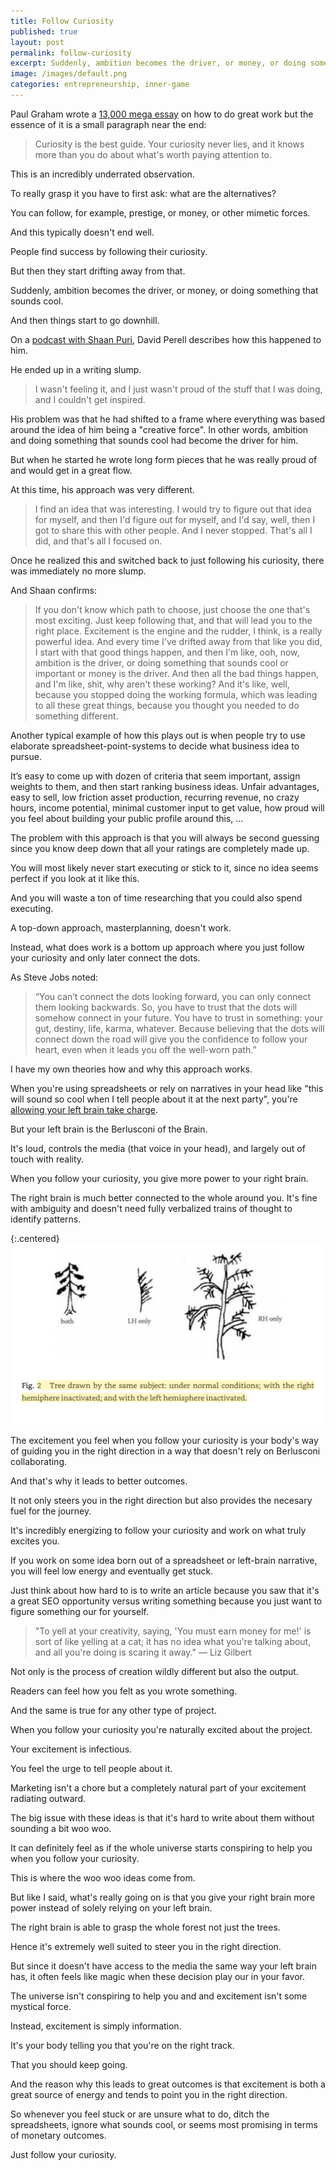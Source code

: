 ```yaml
---
title: Follow Curiosity
published: true
layout: post
permalink: follow-curiosity
excerpt: Suddenly, ambition becomes the driver, or money, or doing something that sounds cool. And then things start to go downhill.
image: /images/default.png
categories: entrepreneurship, inner-game
---
```


Paul Graham wrote a [13,000 mega essay](https://paulgraham.com/greatwork.html) on how to do great work but the essence of it is a small paragraph near the end:

> Curiosity is the best guide. Your curiosity never lies, and it knows more than you do about what's worth paying attention to.

This is an incredibly underrated observation.

To really grasp it you have to first ask: what are the alternatives?

You can follow, for example, prestige, or money, or other mimetic forces.

And this typically doesn't end well.

People find success by following their curiosity.

But then they start drifting away from that.

Suddenly, ambition becomes the driver, or money, or doing something that sounds cool. 

And then things start to go downhill.

On a [podcast with Shaan Puri](https://www.youtube.com/watch?v=Z2BnqYArwaw), David Perell describes how this happened to him.

He ended up in a writing slump. 

> I wasn't feeling it, and I just wasn't proud of the stuff that I was doing, and I couldn't get inspired.

His problem was that he had shifted to a frame where everything was based around the idea of him being a "creative force". In other words, ambition and doing something that sounds cool had become the driver for him.

But when he started he wrote long form pieces that he was really proud of and would get in a great flow.

At this time, his approach was very different.

> I find an idea that was interesting. I would try to figure out that idea for myself, and then I'd figure out for myself, and I'd say, well, then I got to share this with other people. And I never stopped. That's all I did, and that's all I focused on. 

Once he realized this and switched back to just following his curiosity, there was immediately no more slump.

And Shaan confirms:

> If you don't know which path to choose, just choose the one that's most exciting. Just keep following that, and that will lead you to the right place. Excitement is the engine and the rudder, I think, is a really powerful idea. And every time I've drifted away from that like you did, I start with that good things happen, and then I'm like, ooh, now, ambition is the driver, or doing something that sounds cool or important or money is the driver. And then all the bad things happen, and I'm like, shit, why aren't these working? And it's like, well, because you stopped doing the working formula, which was leading to all these great things, because you thought you needed to do something different.

Another typical example of how this plays out is when people try to use elaborate spreadsheet-point-systems to decide what business idea to pursue.

It’s easy to come up with dozen of criteria that seem important, assign weights to them, and then start ranking business ideas. Unfair advantages, easy to sell, low friction asset production, recurring revenue, no crazy hours, income potential, minimal customer input to get value, how proud will you feel about building your public profile around this, ...

The problem with this approach is that you will always be second guessing since you know deep down that all your ratings are completely made up. 

You will most likely never start executing or stick to it, since no idea seems perfect if you look at it like this. 

And you will waste a ton of time researching that you could also spend executing.

A top-down approach, masterplanning, doesn't work.

Instead, what does work is a bottom up approach where you just follow your curiosity and only later connect the dots.

As Steve Jobs noted:

> “You can’t connect the dots looking forward, you can only connect them looking backwards. So, you have to trust that the dots will somehow connect in your future. You have to trust in something: your gut, destiny, life, karma, whatever. Because believing that the dots will connect down the road will give you the confidence to follow your heart, even when it leads you off the well-worn path.”

I have my own theories how and why this approach works.

When you're using spreadsheets or rely on narratives in your head like "this will sound so cool when I tell people about it at the next party", you're [allowing your left brain take charge](https://jakobgreenfeld.com/thinking).

But your left brain is the Berlusconi of the Brain.

It's loud, controls the media (that voice in your head), and largely out of touch with reality.

When you follow your curiosity, you give more power to your right brain.

The right brain is much better connected to the whole around you. It's fine with ambiguity and doesn't need fully verbalized trains of thought to identify patterns.

{:.centered}
![from The Divided Brain and the Search for Meaning by Ian McGilchrist](/images/lh_rh_images.png)

The excitement you feel when you follow your curiosity is your body's way of guiding you in the right direction in a way that doesn't rely on Berlusconi collaborating.

And that's why it leads to better outcomes.

It not only steers you in the right direction but also provides the necesary fuel for the journey.

It's incredibly energizing to follow your curiosity and work on what truly excites you.

If you work on some idea born out of a spreadsheet or left-brain narrative, you will feel low energy and eventually get stuck.

Just think about how hard to is to write an article because you saw that it's a great SEO opportunity versus writing something because you just want to figure something our for yourself.

> "To yell at your creativity, saying, 'You must earn money for me!' is sort of like yelling at a cat; it has no idea what you're talking about, and all you're doing is scaring it away." — Liz Gilbert

Not only is the process of creation wildly different but also the output.

Readers can feel how you felt as you wrote something.

And the same is true for any other type of project.

When you follow your curiosity you're naturally excited about the project.

Your excitement is infectious.

You feel the urge to tell people about it.

Marketing isn't a chore but a completely natural part of your excitement radiating outward.

The big issue with these ideas is that it's hard to write about them without sounding a bit woo woo.

It can definitely feel as if the whole universe starts conspiring to help you when you follow your curiosity.

This is where the woo woo ideas come from.

But like I said, what's really going on is that you give your right brain more power instead of solely relying on your left brain.

The right brain is able to grasp the whole forest not just the trees.

Hence it's extremely well suited to steer you in the right direction.

But since it doesn't have access to the media the same way your left brain has, it often feels like magic when these decision play our in your favor.

The universe isn't conspiring to help you and and excitement isn't some mystical force.

Instead, excitement is simply information.

It's your body telling you that you're on the right track.

That you should keep going.

And the reason why this leads to great outcomes is that excitement is both a great source of energy and tends to point you in the right direction.

So whenever you feel stuck or are unsure what to do, ditch the spreadsheets, ignore what sounds cool, or seems most promising in terms of monetary outcomes.

Just follow your curiosity.